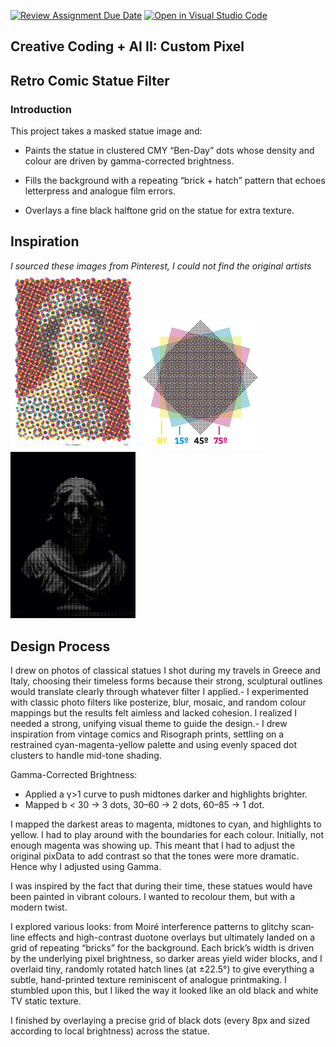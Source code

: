 [![Review Assignment Due Date](https://classroom.github.com/assets/deadline-readme-button-22041afd0340ce965d47ae6ef1cefeee28c7c493a6346c4f15d667ab976d596c.svg)](https://classroom.github.com/a/jTsmcDjg)
[![Open in Visual Studio Code](https://classroom.github.com/assets/open-in-vscode-2e0aaae1b6195c2367325f4f02e2d04e9abb55f0b24a779b69b11b9e10269abc.svg)](https://classroom.github.com/online_ide?assignment_repo_id=19435107&assignment_repo_type=AssignmentRepo)
## Creative Coding + AI II: Custom Pixel

## Retro Comic Statue Filter

### Introduction

This project takes a masked statue image and:

- Paints the statue in clustered CMY “Ben-Day” dots whose density and colour are driven by gamma-corrected brightness.

- Fills the background with a repeating “brick + hatch” pattern that echoes letterpress and analogue film errors.

- Overlays a fine black halftone grid on the statue for extra texture.

## Inspiration
*I sourced these images from Pinterest, I could not find the original artists*
<img src="./inspo/cmy.jpg" width="200">
<img src="./inspo/cmy2.jpg" width="200">
<img src="./inspo/statue.jpg" width="200">

## Design Process

I drew on photos of classical statues I shot during my travels in Greece and Italy, choosing their timeless forms because their strong, sculptural outlines would translate clearly through whatever filter I applied.- I experimented with classic photo filters like posterize, blur, mosaic, and random colour mappings but the results felt aimless and lacked cohesion. I realized I needed a strong, unifying visual theme to guide the design.- I drew inspiration from vintage comics and Risograph prints, settling on a restrained cyan-magenta-yellow palette and using evenly spaced dot clusters to handle mid-tone shading.

Gamma-Corrected Brightness:
- Applied a γ>1 curve to push midtones darker and highlights brighter.
- Mapped b < 30 → 3 dots, 30–60 → 2 dots, 60–85 → 1 dot.

I mapped the darkest areas to magenta, midtones to cyan, and highlights to yellow. I had to play around with the boundaries for each colour. Initially, not enough magenta was showing up. This meant that I had to adjust the original pixData to add contrast so that the tones were more dramatic. Hence why I adjusted using Gamma.

I was inspired by the fact that during their time, these statues would have been painted in vibrant colours. I wanted to recolour them, but with a modern twist. 

I explored various looks: from Moiré interference patterns to glitchy scan‐line effects and high-contrast duotone overlays but ultimately landed on a grid of repeating “bricks” for the background. Each brick’s width is driven by the underlying pixel brightness, so darker areas yield wider blocks, and I overlaid tiny, randomly rotated hatch lines (at ±22.5°) to give everything a subtle, hand-printed texture reminiscent of analogue printmaking. I stumbled upon this, but I liked the way it looked like an old black and white TV static texture.

I finished by overlaying a precise grid of black dots (every 8px and sized according to local brightness) across the statue.